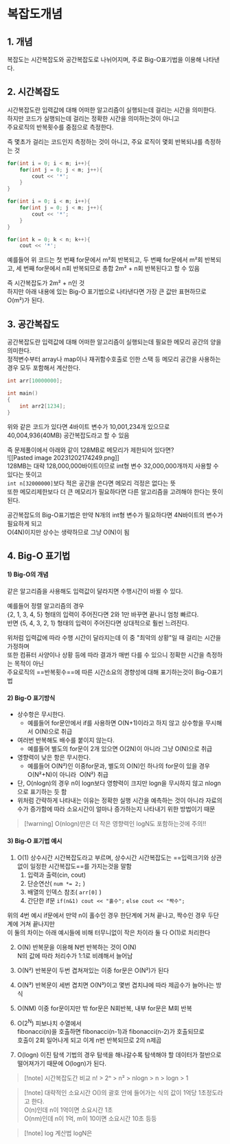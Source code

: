 # 복잡도개념

## 1. 개념

복잡도는 시간복잡도와 공간복잡도로 나뉘어지며, 주로 Big-O표기법을 이용해 나타낸다.


## 2. 시간복잡도

시간복잡도란 입력값에 대해 어떠한 알고리즘이 실행되는데 걸리는 시간을 의미한다.  
하지만 코드가 실행되는데 걸리는 정확한 시간을 의미하는것이 아니고  
주요로직의 반복횟수를 중점으로 측정한다.  

즉 몇초가 걸리는 코드인지 측정하는 것이 아니고, 주요 로직이 몇회 반복되냐를 측정하는 것  
```C++
for(int i = 0; i < m; i++){
	for(int j = 0; j < m; j++){
		cout << '*';
	}
}

for(int i = 0; i < m; i++){
	for(int j = 0; j < m; j++){
		cout << '*';
	}
}

for(int k = 0; k < n; k++){
	cout << '*';
```
예를들어 위 코드는 첫 번째 for문에서 m²회 반복되고, 두 번째 for문에서 m²회 반복되고, 세 번째 for문에서 n회 반복되므로 총합 2m² + n회 반복된다고 할 수 있음  
  
즉 시간복잡도가 2m² + n인 것  
하지만 아래 내용에 있는 Big-O 표기법으로 나타낸다면 가장 큰 값만 표현하므로 O(m²)가 된다.  


## 3. 공간복잡도

공간복잡도란 입력값에 대해 어떠한 알고리즘이 실행되는데 필요한 메모리 공간의 양을 의미한다.  
정적변수부터 array나 map이나 재귀함수호출로 인한 스택 등 메모리 공간을 사용하는 경우 모두 포함해서 계산한다.  
```C++
int arr[10000000];

int main()
{
	int arr2[1234];
}
```
위와 같은 코드가 있다면 4바이트 변수가 10,001,234개 있으므로 40,004,936(40MB) 공간복잡도라고 할 수 있음

즉 문제풀이에서 아래와 같이 128MB로 메모리가 제한되어 있다면?  
![[Pasted image 20231202174249.png]]  
128MB는 대략 128,000,000바이트이므로 int형 변수 32,000,000개까지 사용할 수 있다는 뜻이고  
`int n[32000000]`보다 적은 공간을 쓴다면 메모리 걱정은 없다는 뜻  
또한 메모리제한보다 더 큰 메모리가 필요하다면 다른 알고리즘을 고려해야 한다는 뜻이 된다.  

공간복잡도의 Big-O표기법은 만약 N개의 int형 변수가 필요하다면 4N바이트의 변수가 필요하게 되고  
O(4N)이지만 상수는 생략하므로 그냥 O(N)이 됨


## 4. Big-O 표기법

#### 1) Big-O의 개념

같은 알고리즘을 사용해도 입력값이 달라지면 수행시간이 바뀔 수 있다.  

예를들어 정렬 알고리즘의 경우  
{2, 1, 3, 4, 5} 형태의 입력이 주어진다면 2와 1만 바꾸면 끝나니 엄청 빠르다.  
반면 {5, 4, 3, 2, 1} 형태의 입력이 주어진다면 상대적으로 훨씬 느려진다.  

위처럼 입력값에 따라 수행 시간이 달라지는데 이 중 "최악의 상황"일 때 걸리는 시간을 가정하며  
또한 컴퓨터 사양이나 상황 등에 따라 결과가 매번 다를 수 있으니 정확한 시간을 측정하는 목적이 아닌  
주요로직의 ==반복횟수==에 따른 시간소요의 경향성에 대해 표기하는것이 Big-O표기법  

#### 2) Big-O 표기방식 
- 상수항은 무시한다.  
	- 예를들어 for문안에서 if를 사용하면 O(N+1)이라고 하지 않고 상수항을 무시해서 O(N)으로 취급
- 여러번 반복해도 배수를 붙이지 않는다.  
	- 예를들어 별도의 for문이 2개 있으면 O(2N)이 아니라 그냥 O(N)으로 취급
- 영향력이 낮은 항은 무시한다.  
	- 예를들어 O(N²)인 이중for문과, 별도의 O(N)인 하나의 for문이 있을 경우 O(N²+N)이 아니라  O(N²) 취급
- 단, O(nlogn)의 경우 n이 logn보다 영향력이 크지만 logn을 무시하지 않고 nlogn으로 표기하는 듯 함
- 위처럼 간략하게 나타내는 이유는 정확한 실행 시간을 예측하는 것이 아니라 자료의 수가 증가함에 따라 소요시간이 얼마나 증가하는지 나타내기 위한 방법이기 때문

>[!warning] O(nlogn)만은 더 작은 영향력인 logN도 포함하는것에 주의!!

#### 3) Big-O 표기법 예시
1. O(1)
상수시간 시간복잡도라고 부르며, 상수시간 시간복잡도는 ==입력크기와 상관없이 일정한 시간복잡도==를 가지는것을 말함
	1) 입력과 출력(cin, cout)
	2) 단순연산( `num *= 2;` )
	3) 배열의 인덱스 참조( `arr[0]` )
	4) 간단한 if문
		`if(n&1) cout << "홀수";`
		`else cout << "짝수";`

위의 4번 예시 if문에서 만약 n이 홀수인 경우 한단계에 거쳐 끝나고, 짝수인 경우 두단계에 거쳐 끝나지만  
이 둘의 차이는 아래 예시들에 비해 터무니없이 작은 차이라 둘 다 O(1)로 처리한다

2. O(N)
반복문을 이용해 N번 반복하는 것이 O(N)  
N의 값에 따라 처리수가 1:1로 비례해서 늘어남

3. O(N²)
반복문이 두번 겹쳐져있는 이중 for문은 O(N²)가 된다

4. O(N³)
반복문이 세번 겹치면 O(N³)이고 몇번 겹치냐에 따라 제곱수가 늘어나는 방식

5. O(NM)
이중 for문이지만 밖 for문은 N회반복, 내부 for문은 M회 반복

6. O(2<sup>N</sup>)
피보나치 수열에서  
fibonacci(n)을 호출하면 fibonacci(n-1)과 fibonacci(n-2)가 호출되므로  
호출이 2회 일어나게 되고 이게 n번 반복되므로 2의 n제곱  

7. O(logn)
이진 탐색 기법의 경우 탐색을 해나갈수록 탐색해야 할 데이터가 절반으로 떨어져가기 때문에 O(logn)가 된다.  


>[!note] 시간복잡도간 비교
> n! > 2ⁿ > n² > nlogn > n > logn > 1

>[!note] 대략적인 소요시간
> O()의 괄호 안에 들어가는 식의 값이 1억당 1초정도라고 한다.  
> O(n)인데 n이 1억이면 소요시간 1초  
> O(nm)인데 n이 1억, m이 10이면 소요시간 10초 등등

>[!note] log 계산법
>logN은 